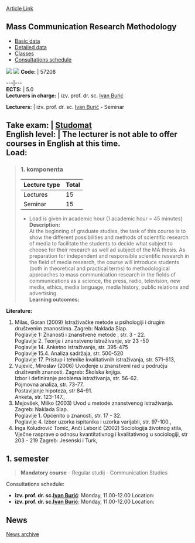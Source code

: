 [Article Link](https://www.fhs.hr/en/course/mcrm)

## Mass Communication Research Methodology
  * [Basic data](https://www.fhs.hr/en/course/mcrm#v1id-523802_874272_1_0 "Basic data")
  * [Detailed data](https://www.fhs.hr/en/course/mcrm#v1id-523802_874272_1_1 "Detailed data")
  * [Classes](https://www.fhs.hr/en/course/mcrm#v1id-523802_874272_1_2 "Classes")
  * [Consultations schedule](https://www.fhs.hr/en/course/mcrm#v1id-523802_874272_1_3 "Consultations schedule")


[![](https://www.fhs.hr/img/flags/gif/hr.gif)](https://www.fhs.hr/predmet/mimk) [![](https://www.fhs.hr/img/flags/gif/gb.gif)](https://www.fhs.hr/en/course/mcrm)
**Code:** |  57208  
  
---|---  
**ECTS:** |  5.0   
**Lecturers in charge:** |  izv. prof. dr. sc. [Ivan Burić](https://www.fhs.hr/staff/ivan.buric)   
  
**Lecturers:** |  izv. prof. dr. sc. [Ivan Burić](https://www.fhs.hr/djelatnik/ivan.buric) - Seminar  
  
**Take exam:** |  [Studomat](http://www.isvu.hr/studomat)  
**English level:** |  The lecturer is not able to offer courses in English at this time.   
**Load:**  
---  
> ### 1. komponenta
> | Lecture type | Total  
> ---|---  
> Lectures | 15  
> Seminar | 15  
> * Load is given in academic hour (1 academic hour = 45 minutes)   
**Description:**  
> At the beginning of graduate studies, the task of this course is to show the different possibilities and methods of scientific research of media to facilitate the students to decide what subject to choose for their research as well ad subject of the MA thesis. As preparation for independent and responsible scientific research in the field of media research, the course will introduce students (both in theoretical and practical terms) to methodological approaches to mass communication research in the fields of communications as a science, the press, radio, television, new media, ethics, media language, media history, public relations and advertising.  
**Learning outcomes:**  

  
**Literature:**  
  1. Milas, Goran (2009) Istraživačke metode u psihologiji i drugim društvenim znanostima. Zagreb: Naklada Slap.  
Poglavlje 1: Znanosti i znanstvene metode , str. 3 - 22.  
Poglavlje 2. Teorije i znanstveno istraživanje, str 23 -50  
Poglavlje 14. Anketno istraživanje, str. 395-475  
Poglavlje 15.4. Analiza sadržaja, str. 500-520  
Poglavlje 17. Pristup i tehnike kvalitativnih istraživanja, str. 571-613, 
  2. Vujević, Miroslav (2006) Uvođenje u znanstveni rad u području društvenih znanosti. Zagreb: Školska knjiga.  
Izbor i definiranje problema istraživanja, str. 56-62.  
Pojmovna analiza, str. 73-77.  
Postavljanje hipoteza, str 84-91.  
Anketa, str. 123-147., 
  3. Mejovšek, Milko (2003) Uvod u metode znanstvenog istraživanja. Zagreb: Naklada Slap.  
Poglavlje 1. Općenito o znanosti, str. 17 - 32.  
Poglavlje 4. Izbor uzorka ispitanika i uzorka varijabli, str. 97-100., 
  4. Inga Koludrović Tomić, Anči Leborić (2002) Sociologija životnog stila, Vječne rasprave o odnosu kvantitativnog i kvalitativnog u sociologiji, str 203 - 219 Zagreb: Jesenski i Turk, 

  
**1. semester**  
---  
> **Mandatory course** - Regular studij - Communication Studies  
>   
Consultations schedule: 
  * **izv. prof. dr. sc.[Ivan Burić](https://www.fhs.hr/staff/ivan.buric)**: 
Monday, 11.00-12.00
Location: 
  * **izv. prof. dr. sc.[Ivan Burić](https://www.fhs.hr/djelatnik/ivan.buric)**: 
Monday, 11.00-12.00
Location: 


## News
[News archive](https://www.fhs.hr/en/course/mcrm?@=20pwu#news_84657 "News archive")
